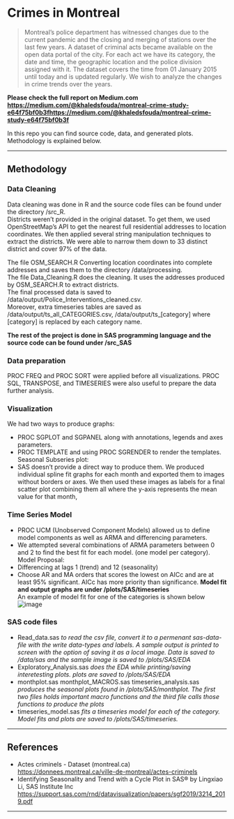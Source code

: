 # Crimes in Montreal
 
> Montreal’s police department has witnessed changes due to the current pandemic and the closing and merging of stations over the last few years. A dataset of criminal acts became available on the open data portal of the city. For each act we have its category, the date and time, the geographic location and the police division assigned with it. The dataset covers the time from 01 January 2015 until today and is updated regularly. We wish to analyze the changes in crime trends over the years.  
 
 **Please check the full report on Medium.com https://medium.com/@khaledsfouda/montreal-crime-study-e64f75bf0b3fhttps://medium.com/@khaledsfouda/montreal-crime-study-e64f75bf0b3f** 
 
 In this repo you can find source code, data, and generated plots.   
 Methodology is explained below.  
 
 -------------------
 
 ## Methodology
 ### Data Cleaning
 
 Data cleaning was done in R and the source code files can be found under the directory /src_R.    
 Districts weren’t provided in the original dataset. To get them, we used OpenStreetMap’s API to get the nearest full residential addresses to location coordinates. We then applied several string manipulation techniques to extract the districts. We were able to narrow them down to 33 distinct district and cover 97% of the data.  

The file OSM_SEARCH.R Converting location coordinates into complete addresses and saves them to the directory /data/processing.   
The file Data_Cleaning.R does the cleaning. It uses the addresses produced by OSM_SEARCH.R to extract districts.  
The final processed data is saved to /data/output/Police_Interventions_cleaned.csv.  
Moreover, extra timeseries tables are saved as  /data/output/ts_all_CATEGORIES.csv, /data/output/ts_[category] where [category] is replaced by each category name.  

**The rest of the project is done in SAS programming language and the source code can be found under /src_SAS**
### Data preparation
 PROC FREQ and PROC SORT were applied before all visualizations. PROC SQL, TRANSPOSE, and TIMESERIES were also useful to prepare the data further analysis.  
### Visualization
We had two ways to produce graphs:  
- PROC SGPLOT and SGPANEL along with annotations, legends and axes parameters.  
- PROC TEMPLATE and using PROC SGRENDER to render the templates.  
Seasonal Subseries plot:  
- SAS doesn’t provide a direct way to produce them. We produced individual spline fit graphs for each month and exported them to images without borders or axes. We then used these images as labels for a final scatter plot combining them all where the y-axis represents the mean value for that month,  
### Time Series Model
- PROC UCM (Unobserved Component Models) allowed us to define model components as well as ARMA and differencing parameters.  
- We attempted several combinations of ARMA parameters between 0 and 2 to find the best fit for each model. (one model per category).  
Model Proposal:
- Differencing at lags 1 (trend) and 12 (seasonality)
- Choose AR and MA orders that scores the lowest on AICc and are at least 95% significant. AICc has more priority than significance.
**Model fit and output graphs are under /plots/SAS/timeseries**  
 An example of model fit for one of the categories is shown below   
 ![image](https://user-images.githubusercontent.com/12818464/129916416-5c7fae1f-744a-4c8e-9f9e-1979395ffe82.png)
   
 ### SAS code files
 - Read_data.sas *to read the csv file, convert it to a permenant sas-data-file with the write data-types and labels. A sample output is printed to screen with the option of saving it as a local image. Data is saved to /data/sas and the sample image is saved to /plots/SAS/EDA*   
 -  Exploratory_Analysis.sas *does the EDA while printing/saving interetesting plots. plots are saved to /plots/SAS/EDA*  
 -  monthplot.sas monthplot_MACROS.sas timeseries_analysis.sas *produces the seasonal plots found in /plots/SAS/monthplot. The first two files holds important macro functions and the third file calls those functions to produce the plots*  
 -  timeseries_model.sas *fits a timeseries model for each of the category. Model fits and plots are saved to /plots/SAS/timeseries.*  

-------------  

## References  

- Actes criminels - Dataset (montreal.ca) 
https://donnees.montreal.ca/ville-de-montreal/actes-criminels  
- Identifying Seasonality and Trend with a Cycle Plot in SAS® by Lingxiao Li, SAS Institute Inc
https://support.sas.com/rnd/datavisualization/papers/sgf2019/3214_2019.pdf  

------------------
